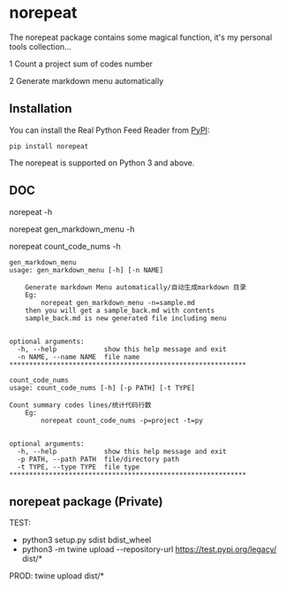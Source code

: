 # norepeat

The norepeat package contains some magical function, it's my personal tools collection...

1 Count a project sum of codes number

2 Generate markdown menu automatically


## Installation

You can install the Real Python Feed Reader from [PyPI](https://pypi.org/project/norepeat/):

```
pip install norepeat
```
The norepeat is supported on Python 3 and above.

## DOC
norepeat -h

norepeat gen_markdown_menu -h

norepeat count_code_nums -h

```
gen_markdown_menu
usage: gen_markdown_menu [-h] [-n NAME]

    Generate markdown Menu automatically/自动生成markdown 目录
    Eg:
        norepeat gen_markdown_menu -n=sample.md
    then you will get a sample_back.md with contents
    sample_back.md is new generated file including menu


optional arguments:
  -h, --help            show this help message and exit
  -n NAME, --name NAME  file name
************************************************************

count_code_nums
usage: count_code_nums [-h] [-p PATH] [-t TYPE]

Count summary codes lines/统计代码行数
    Eg:
        norepeat count_code_nums -p=project -t=py


optional arguments:
  -h, --help            show this help message and exit
  -p PATH, --path PATH  file/directory path
  -t TYPE, --type TYPE  file type
************************************************************

```

## norepeat package (Private)

TEST:
* python3 setup.py sdist bdist_wheel
* python3 -m twine upload --repository-url https://test.pypi.org/legacy/ dist/*

PROD:
twine upload dist/*